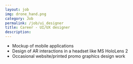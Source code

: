 ```yaml
---
layout: job
img: drone_hand.png
category: Job
permalink: /job/ui_designer
title: Career - UI/UX designer
description: 
---
```


   - Mockup of mobile applications
   - Design of AR interactions in a headset like MS HoloLens 2
   - Occasional website/printed promo graphics design work

   